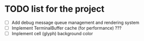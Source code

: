 # TODO list for the project

- [ ] Add debug message queue management and rendering system
- [ ] Implement TerminalBuffer cache (for performance) ???
- [ ] Implement cell (glyph) background color
